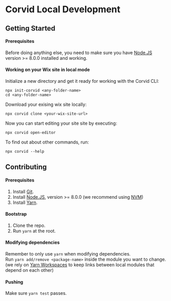 # Corvid Local Development

## Getting Started

#### Prerequisites
Before doing anything else, you need to make sure you have [Node.JS](https://nodejs.org)  version >= 8.0.0 installed and working.


#### Working on your Wix site in local mode

Initialize a new directory and get it ready for working with the Corvid CLI:
```
npx init-corvid <any-folder-name>
cd <any-folder-name>
```

Download your exising wix site locally:
```
npx corvid clone <your-wix-site-url>
```

Now you can start editing your site site by executing:
```
npx corvid open-editor
```

To find out about other commands, run:
```
npx corvid --help
```



## Contributing

#### Prerequisites
1. Install [Git](https://git-scm.com/).
1. Install [Node.JS](https://nodejs.org), version >= 8.0.0 (we recommend using [NVM](https://github.com/nvm-sh/nvm))
2. Install [Yarn](https://yarnpkg.com/en/docs/install).

#### Bootstrap

1. Clone the repo.
2. Run `yarn` at the root.

#### Modifying dependencies
Remember to only use `yarn` when modifying dependencies.\
Run ```yarn add/remove <package-name>``` inside the module you want to change.\
(we rely on [Yarn Workspaces](https://yarnpkg.com/en/docs/workspaces) to keep links between local modules that depend on each other)

#### Pushing
Make sure ```yarn test``` passes.
